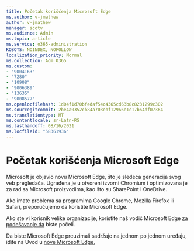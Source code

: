 ```yaml
---
title: Početak korišćenja Microsoft Edge
ms.author: v-jmathew
author: v-jmathew
manager: scotv
ms.audience: Admin
ms.topic: article
ms.service: o365-administration
ROBOTS: NOINDEX, NOFOLLOW
localization_priority: Normal
ms.collection: Adm_O365
ms.custom:
- "9004163"
- "7280"
- "10908"
- "9006389"
- "13635"
- "9008577"
ms.openlocfilehash: 1d04f1d70bfedaf54c4365cd63b8c8231299c302
ms.sourcegitcommit: 2be4a0352cb84a703ebf12966e1c17b64df07364
ms.translationtype: MT
ms.contentlocale: sr-Latn-RS
ms.lasthandoff: 08/16/2021
ms.locfileid: "58361936"
---
```

# <a name="start-using-microsoft-edge"></a>Početak korišćenja Microsoft Edge

Microsoft je objavio novu Microsoft Edge, što je sledeća generacija svog veb pregledača. Ugrađena je u otvoreni izvorni Chromium i optimizovana je za rad sa Microsoft proizvodima, kao što su SharePoint i OneDrive.

Ako imate problema sa programima Google Chrome, Mozilla Firefox ili Safari, preporučujemo da koristite Microsoft Edge.

Ako ste vi korisnik velike organizacije, koristite naš vodič Microsoft Edge [za podešavanje da](https://go.microsoft.com/fwlink/?linkid=2142423) biste počeli.

Da biste Microsoft Edge preuzimali sadržaje na jednom po jednom uređaju, idite na Uvod u [nove Microsoft Edge.](https://go.microsoft.com/fwlink/?linkid=2141049)
